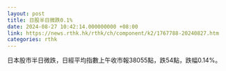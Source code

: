 ```yaml
---
layout: post
title: 日股半日微跌0.1%
date: 2024-08-27 10:42:14.000000000 +08:00
link: https://news.rthk.hk/rthk/ch/component/k2/1767788-20240827.htm
categories: rthk
---
```


日本股市半日微跌，日經平均指數上午收市報38055點，跌54點，跌幅0.14%。
